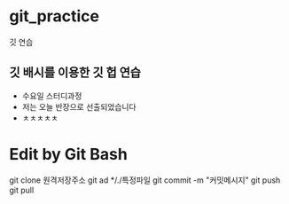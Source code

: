 # git_practice
깃 연습

## 깃 배시를 이용한 깃 헙 연습
 * 수요일 스터디과정
 * 저는 오늘 반장으로 선출되었습니다
 * ㅊㅊㅊㅊㅊ
 
# Edit by Git Bash


git clone 원격저장주소
git ad */./특정파일
git commit -m "커밋메시지"
git push
git pull